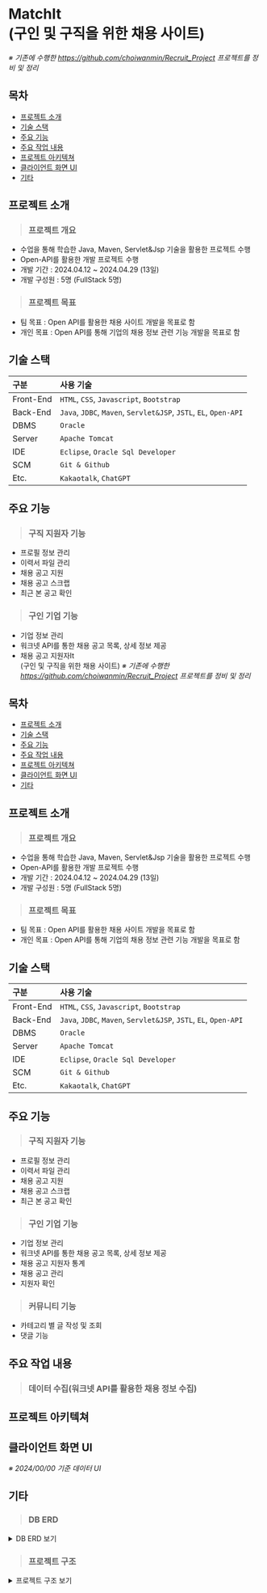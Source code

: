 # MatchIt<br/>(구인 및 구직을 위한 채용 사이트)
*※ 기존에 수행한 https://github.com/choiwanmin/Recruit_Project 프로젝트를 정비 및 정리*

## 목차
* [프로젝트 소개](#프로젝트-소개)
* [기술 스택](#기술-스택)
* [주요 기능](#주요-기능)
* [주요 작업 내용](#주요-작업-내용)
* [프로젝트 아키텍쳐](#프로젝트-아키텍쳐)
* [클라이언트 화면 UI](#클라이언트-화면-UI)
* [기타](#기타)

## 프로젝트 소개
> ### 프로젝트 개요
* 수업을 통해 학습한 Java, Maven, Servlet&Jsp 기술을 활용한 프로젝트 수행
* Open-API를 활용한 개발 프로젝트 수행
* 개발 기간 : 2024.04.12 ~ 2024.04.29 (13일)
* 개발 구성원 : 5명 (FullStack 5명)
> ### 프로젝트 목표
* 팀 목표 : Open API를 활용한 채용 사이트 개발을 목표로 함
* 개인 목표 : Open API를 통해 기업의 채용 정보 관련 기능 개발을 목표로 함

## 기술 스택
|구분|사용 기술|
|:---|:---|
|Front-End|`HTML`, `CSS`, `Javascript`, `Bootstrap`|
|Back-End|`Java`, `JDBC`, `Maven`, `Servlet&JSP`, `JSTL`, `EL`, `Open-API`|
|DBMS|`Oracle`|
|Server|`Apache Tomcat`|
|IDE|`Eclipse`, `Oracle Sql Developer`|
|SCM|`Git & Github`|
|Etc.|`Kakaotalk`, `ChatGPT`|

## 주요 기능
> ### 구직 지원자 기능
  * 프로필 정보 관리
  * 이력서 파일 관리
  * 채용 공고 지원
  * 채용 공고 스크랩
  * 최근 본 공고 확인
> ### 구인 기업 기능
  * 기업 정보 관리
  * 워크넷 API를 통한 채용 공고 목록, 상세 정보 제공
  * 채용 공고 지원자It<br/>(구인 및 구직을 위한 채용 사이트)
*※ 기존에 수행한 https://github.com/choiwanmin/Recruit_Project 프로젝트를 정비 및 정리*

## 목차
* [프로젝트 소개](#프로젝트-소개)
* [기술 스택](#기술-스택)
* [주요 기능](#주요-기능)
* [주요 작업 내용](#주요-작업-내용)
* [프로젝트 아키텍쳐](#프로젝트-아키텍쳐)
* [클라이언트 화면 UI](#클라이언트-화면-UI)
* [기타](#기타)

## 프로젝트 소개
> ### 프로젝트 개요
* 수업을 통해 학습한 Java, Maven, Servlet&Jsp 기술을 활용한 프로젝트 수행
* Open-API를 활용한 개발 프로젝트 수행
* 개발 기간 : 2024.04.12 ~ 2024.04.29 (13일)
* 개발 구성원 : 5명 (FullStack 5명)
> ### 프로젝트 목표
* 팀 목표 : Open API를 활용한 채용 사이트 개발을 목표로 함
* 개인 목표 : Open API를 통해 기업의 채용 정보 관련 기능 개발을 목표로 함

## 기술 스택
|구분|사용 기술|
|:---|:---|
|Front-End|`HTML`, `CSS`, `Javascript`, `Bootstrap`|
|Back-End|`Java`, `JDBC`, `Maven`, `Servlet&JSP`, `JSTL`, `EL`, `Open-API`|
|DBMS|`Oracle`|
|Server|`Apache Tomcat`|
|IDE|`Eclipse`, `Oracle Sql Developer`|
|SCM|`Git & Github`|
|Etc.|`Kakaotalk`, `ChatGPT`|

## 주요 기능
> ### 구직 지원자 기능
  * 프로필 정보 관리
  * 이력서 파일 관리
  * 채용 공고 지원
  * 채용 공고 스크랩
  * 최근 본 공고 확인
> ### 구인 기업 기능
  * 기업 정보 관리
  * 워크넷 API를 통한 채용 공고 목록, 상세 정보 제공
  * 채용 공고 지원자 통계
  * 채용 공고 관리
  * 지원자 확인
> ### 커뮤니티 기능
  * 카테고리 별 글 작성 및 조회
  * 댓글 기능

## 주요 작업 내용
> ### 데이터 수집(워크넷 API를 활용한 채용 정보 수집)

## 프로젝트 아키텍쳐

## 클라이언트 화면 UI
*※ 2024/00/00 기준 데이터 UI*

## 기타
> ### DB ERD

<details>
<summary>DB ERD 보기</summary>
<div markdown="1">
  
  |![minipjt2_erd](https://github.com/user-attachments/assets/1280d43c-ff5f-4ab0-8a9c-f001d0b88cb3)|
  |:---:|
  
</div>
</details>

> ### 프로젝트 구조

<details>
<summary>프로젝트 구조 보기</summary>
<div markdown="1">
  
```
📦kosta_mini_pjt2_review
┣ 📂.git
┗ 📂middle-project
┃ ┣ 📂.settings
┃ ┣ 📂src
┃ ┃ ┣ 📂main
┃ ┃ ┃ ┣ 📂java
┃ ┃ ┃ ┃ ┣ 📂appform
┃ ┃ ┃ ┃ ┃ ┣ 📜AppForm.java
┃ ┃ ┃ ┃ ┃ ┣ 📜AppFormDao.java
┃ ┃ ┃ ┃ ┃ ┗ 📜AppFormService.java
┃ ┃ ┃ ┃ ┣ 📂comment
┃ ┃ ┃ ┃ ┃ ┣ 📜Comment.java
┃ ┃ ┃ ┃ ┃ ┣ 📜CommentDao.java
┃ ┃ ┃ ┃ ┃ ┗ 📜CommentService.java
┃ ┃ ┃ ┃ ┣ 📂conn
┃ ┃ ┃ ┃ ┃ ┗ 📜DBConnect.java
┃ ┃ ┃ ┃ ┣ 📂corp
┃ ┃ ┃ ┃ ┃ ┣ 📜Corp.java
┃ ┃ ┃ ┃ ┃ ┣ 📜CorpDao.java
┃ ┃ ┃ ┃ ┃ ┗ 📜CorpService.java
┃ ┃ ┃ ┃ ┣ 📂dataroom
┃ ┃ ┃ ┃ ┃ ┣ 📜Data.java
┃ ┃ ┃ ┃ ┃ ┣ 📜DataDao.java
┃ ┃ ┃ ┃ ┃ ┣ 📜DataroomGetJson.java
┃ ┃ ┃ ┃ ┃ ┗ 📜DataService.java
┃ ┃ ┃ ┃ ┣ 📂fav
┃ ┃ ┃ ┃ ┃ ┣ 📜FavoData.java
┃ ┃ ┃ ┃ ┃ ┣ 📜FavoDataDao.java
┃ ┃ ┃ ┃ ┃ ┗ 📜FavoDataService.java
┃ ┃ ┃ ┃ ┣ 📂handlers
┃ ┃ ┃ ┃ ┃ ┣ 📂appform
┃ ┃ ┃ ┃ ┃ ┃ ┣ 📜AppformAddHandler.java
┃ ┃ ┃ ┃ ┃ ┃ ┣ 📜AppFormDownHandler.java
┃ ┃ ┃ ┃ ┃ ┃ ┗ 📜list.java
┃ ┃ ┃ ┃ ┃ ┣ 📂comment
┃ ┃ ┃ ┃ ┃ ┃ ┣ 📜CommentAddHandler.java
┃ ┃ ┃ ┃ ┃ ┃ ┣ 📜CommentDelHandler.java
┃ ┃ ┃ ┃ ┃ ┃ ┗ 📜CommentEditHandler.java
┃ ┃ ┃ ┃ ┃ ┣ 📂corp
┃ ┃ ┃ ┃ ┃ ┃ ┣ 📜CorpHandler.java
┃ ┃ ┃ ┃ ┃ ┃ ┗ 📜EditHandler.java
┃ ┃ ┃ ┃ ┃ ┣ 📂dataroom
┃ ┃ ┃ ┃ ┃ ┃ ┣ 📜DataroomAddHandler.java
┃ ┃ ┃ ┃ ┃ ┃ ┣ 📜DataroomDetailHandler.java
┃ ┃ ┃ ┃ ┃ ┃ ┣ 📜DataroomDownHandler.java
┃ ┃ ┃ ┃ ┃ ┃ ┣ 📜DataroomFavoHandler.java
┃ ┃ ┃ ┃ ┃ ┃ ┣ 📜DataroomListHandler.java
┃ ┃ ┃ ┃ ┃ ┃ ┣ 📜DataroomSearchHandler.java
┃ ┃ ┃ ┃ ┃ ┃ ┗ 📜DataroomTypeHandler.java
┃ ┃ ┃ ┃ ┃ ┣ 📂mem
┃ ┃ ┃ ┃ ┃ ┃ ┣ 📜IdCheckHandler.java
┃ ┃ ┃ ┃ ┃ ┃ ┣ 📜LoginHandler.java
┃ ┃ ┃ ┃ ┃ ┃ ┣ 📜LogoutHandler.java
┃ ┃ ┃ ┃ ┃ ┃ ┣ 📜MemAddHandler.java
┃ ┃ ┃ ┃ ┃ ┃ ┣ 📜MemOutHandler.java
┃ ┃ ┃ ┃ ┃ ┃ ┗ 📜MyInfoHandler.java
┃ ┃ ┃ ┃ ┃ ┣ 📂MyappList
┃ ┃ ┃ ┃ ┃ ┃ ┣ 📜MyappListAddHandler.java
┃ ┃ ┃ ┃ ┃ ┃ ┣ 📜MyappListDeleteHandler.java
┃ ┃ ┃ ┃ ┃ ┃ ┣ 📜MyappListHandler.java
┃ ┃ ┃ ┃ ┃ ┃ ┗ 📜MyappListRecentListHandler.java
┃ ┃ ┃ ┃ ┃ ┣ 📂offer
┃ ┃ ┃ ┃ ┃ ┃ ┣ 📜CorpCheckHandler.java
┃ ┃ ┃ ┃ ┃ ┃ ┣ 📜OfferCheckHandler.java
┃ ┃ ┃ ┃ ┃ ┃ ┗ 📜OfferHandler.java
┃ ┃ ┃ ┃ ┃ ┣ 📂person
┃ ┃ ┃ ┃ ┃ ┃ ┣ 📜PersonAddHandler.java
┃ ┃ ┃ ┃ ┃ ┃ ┣ 📜PersonDetailHandler.java
┃ ┃ ┃ ┃ ┃ ┃ ┣ 📜PersonEditHandler.java
┃ ┃ ┃ ┃ ┃ ┃ ┣ 📜PersonInfoHandler.java
┃ ┃ ┃ ┃ ┃ ┃ ┗ 📜PersonListHandler.java
┃ ┃ ┃ ┃ ┃ ┣ 📂recruit
┃ ┃ ┃ ┃ ┃ ┃ ┣ 📜IndexListHandler.java
┃ ┃ ┃ ┃ ┃ ┃ ┣ 📜RecruitAddHandler.java
┃ ┃ ┃ ┃ ┃ ┃ ┣ 📜RecruitApiListHandler.java
┃ ┃ ┃ ┃ ┃ ┃ ┣ 📜RecruitDelHandler.java
┃ ┃ ┃ ┃ ┃ ┃ ┣ 📜RecruitDetailHandler.java
┃ ┃ ┃ ┃ ┃ ┃ ┣ 📜RecruitEditHandler.java
┃ ┃ ┃ ┃ ┃ ┃ ┣ 📜RecruitListHandler.java
┃ ┃ ┃ ┃ ┃ ┃ ┗ 📜RecruitMyListHandler.java
┃ ┃ ┃ ┃ ┃ ┣ 📂recruitapply
┃ ┃ ┃ ┃ ┃ ┃ ┣ 📜applyHandler.java
┃ ┃ ┃ ┃ ┃ ┃ ┣ 📜applyListHandler.java
┃ ┃ ┃ ┃ ┃ ┃ ┗ 📜CorpApplyListHandler.java
┃ ┃ ┃ ┃ ┃ ┣ 📂scrap
┃ ┃ ┃ ┃ ┃ ┃ ┣ 📜ScrapAddHandler.java
┃ ┃ ┃ ┃ ┃ ┃ ┣ 📜ScrapDeleteHandler.java
┃ ┃ ┃ ┃ ┃ ┃ ┗ 📜ScrapListHandler.java
┃ ┃ ┃ ┃ ┃ ┗ 📜Handler.java
┃ ┃ ┃ ┃ ┣ 📂mem
┃ ┃ ┃ ┃ ┃ ┣ 📜Mem.java
┃ ┃ ┃ ┃ ┃ ┣ 📜MemDao.java
┃ ┃ ┃ ┃ ┃ ┗ 📜MemService.java
┃ ┃ ┃ ┃ ┣ 📂offer
┃ ┃ ┃ ┃ ┃ ┣ 📜Offer.java
┃ ┃ ┃ ┃ ┃ ┣ 📜OfferDao.java
┃ ┃ ┃ ┃ ┃ ┗ 📜OfferService.java
┃ ┃ ┃ ┃ ┣ 📂page
┃ ┃ ┃ ┃ ┃ ┗ 📜GeneralPage.java
┃ ┃ ┃ ┃ ┣ 📂person
┃ ┃ ┃ ┃ ┃ ┣ 📜MyappList.java
┃ ┃ ┃ ┃ ┃ ┣ 📜MyappListDao.java
┃ ┃ ┃ ┃ ┃ ┣ 📜MyappListService.java
┃ ┃ ┃ ┃ ┃ ┣ 📜Person.java
┃ ┃ ┃ ┃ ┃ ┣ 📜PersonDao.java
┃ ┃ ┃ ┃ ┃ ┣ 📜PersonService.java
┃ ┃ ┃ ┃ ┃ ┣ 📜Scrap.java
┃ ┃ ┃ ┃ ┃ ┣ 📜ScrapDao.java
┃ ┃ ┃ ┃ ┃ ┗ 📜ScrapService.java
┃ ┃ ┃ ┃ ┣ 📂recruit
┃ ┃ ┃ ┃ ┃ ┣ 📂job
┃ ┃ ┃ ┃ ┃ ┃ ┗ 📜Job.java
┃ ┃ ┃ ┃ ┃ ┣ 📂recruitdetail
┃ ┃ ┃ ┃ ┃ ┃ ┣ 📜RecruitDetail.java
┃ ┃ ┃ ┃ ┃ ┃ ┣ 📜RecruitDetailDao.java
┃ ┃ ┃ ┃ ┃ ┃ ┗ 📜RecruitDetailService.java
┃ ┃ ┃ ┃ ┃ ┗ 📂recruitlist
┃ ┃ ┃ ┃ ┃ ┃ ┣ 📜RecruitList.java
┃ ┃ ┃ ┃ ┃ ┃ ┣ 📜RecruitListDao.java
┃ ┃ ┃ ┃ ┃ ┃ ┗ 📜RecruitListService.java
┃ ┃ ┃ ┃ ┣ 📂recruitApply
┃ ┃ ┃ ┃ ┃ ┣ 📜RecruitApply.java
┃ ┃ ┃ ┃ ┃ ┣ 📜RecruitApplyDao.java
┃ ┃ ┃ ┃ ┃ ┣ 📜RecruitApplyService.java
┃ ┃ ┃ ┃ ┃ ┗ 📜RecruitApplyStat.java
┃ ┃ ┃ ┃ ┗ 📂req
┃ ┃ ┃ ┃ ┃ ┗ 📜DispatcherServlet.java
┃ ┃ ┃ ┣ 📂resources
┃ ┃ ┃ ┗ 📂webapp
┃ ┃ ┃ ┃ ┣ 📂app
┃ ┃ ┃ ┃ ┃ ┣ 📂appform
┃ ┃ ┃ ┃ ┃ ┃ ┣ 📜1.png
┃ ┃ ┃ ┃ ┃ ┃ ┣ 📜cat.jpg
┃ ┃ ┃ ┃ ┃ ┃ ┣ 📜classpath
┃ ┃ ┃ ┃ ┃ ┃ ┣ 📜classpath (1)
┃ ┃ ┃ ┃ ┃ ┃ ┗ 📜die1.png
┃ ┃ ┃ ┃ ┃ ┣ 📂image
┃ ┃ ┃ ┃ ┃ ┃ ┣ 📜cat1.jpg
┃ ┃ ┃ ┃ ┃ ┃ ┣ 📜die11.png
┃ ┃ ┃ ┃ ┃ ┃ ┣ 📜Mv.png
┃ ┃ ┃ ┃ ┃ ┃ ┣ 📜sleepingTutle (1).png
┃ ┃ ┃ ┃ ┃ ┃ ┣ 📜sleepingTutle.png
┃ ┃ ┃ ┃ ┃ ┃ ┗ 📜킹냥이.jpg
┃ ┃ ┃ ┃ ┃ ┣ 📂popol
┃ ┃ ┃ ┃ ┃ ┃ ┣ 📜4.png
┃ ┃ ┃ ┃ ┃ ┃ ┣ 📜cat2.jpg
┃ ┃ ┃ ┃ ┃ ┃ ┣ 📜die1.png
┃ ┃ ┃ ┃ ┃ ┃ ┣ 📜die2.png
┃ ┃ ┃ ┃ ┃ ┃ ┗ 📜png2pdf.pdf
┃ ┃ ┃ ┃ ┃ ┗ 📜die.png
┃ ┃ ┃ ┃ ┣ 📂appform
┃ ┃ ┃ ┃ ┃ ┣ 📜add.jsp
┃ ┃ ┃ ┃ ┃ ┗ 📜list.jsp
┃ ┃ ┃ ┃ ┣ 📂apply
┃ ┃ ┃ ┃ ┃ ┗ 📜list.jsp
┃ ┃ ┃ ┃ ┣ 📂bootstrap-5.3.3
┃ ┃ ┃ ┃ ┃ ┗ 📂css
┃ ┃ ┃ ┃ ┃ ┃ ┣ 📜bootstrap-grid.css
┃ ┃ ┃ ┃ ┃ ┃ ┣ 📜bootstrap-grid.css.map
┃ ┃ ┃ ┃ ┃ ┃ ┣ 📜bootstrap-grid.min.css
┃ ┃ ┃ ┃ ┃ ┃ ┣ 📜bootstrap-grid.min.css.map
┃ ┃ ┃ ┃ ┃ ┃ ┣ 📜bootstrap-grid.rtl.css
┃ ┃ ┃ ┃ ┃ ┃ ┣ 📜bootstrap-grid.rtl.css.map
┃ ┃ ┃ ┃ ┃ ┃ ┣ 📜bootstrap-grid.rtl.min.css
┃ ┃ ┃ ┃ ┃ ┃ ┣ 📜bootstrap-grid.rtl.min.css.map
┃ ┃ ┃ ┃ ┃ ┃ ┣ 📜bootstrap-reboot.css
┃ ┃ ┃ ┃ ┃ ┃ ┣ 📜bootstrap-reboot.css.map
┃ ┃ ┃ ┃ ┃ ┃ ┣ 📜bootstrap-reboot.min.css
┃ ┃ ┃ ┃ ┃ ┃ ┣ 📜bootstrap-reboot.min.css.map
┃ ┃ ┃ ┃ ┃ ┃ ┣ 📜bootstrap-reboot.rtl.css
┃ ┃ ┃ ┃ ┃ ┃ ┣ 📜bootstrap-reboot.rtl.css.map
┃ ┃ ┃ ┃ ┃ ┃ ┣ 📜bootstrap-reboot.rtl.min.css
┃ ┃ ┃ ┃ ┃ ┃ ┣ 📜bootstrap-reboot.rtl.min.css.map
┃ ┃ ┃ ┃ ┃ ┃ ┣ 📜bootstrap-utilities.css
┃ ┃ ┃ ┃ ┃ ┃ ┣ 📜bootstrap-utilities.css.map
┃ ┃ ┃ ┃ ┃ ┃ ┣ 📜bootstrap-utilities.min.css
┃ ┃ ┃ ┃ ┃ ┃ ┣ 📜bootstrap-utilities.min.css.map
┃ ┃ ┃ ┃ ┃ ┃ ┣ 📜bootstrap-utilities.rtl.css
┃ ┃ ┃ ┃ ┃ ┃ ┣ 📜bootstrap-utilities.rtl.css.map
┃ ┃ ┃ ┃ ┃ ┃ ┣ 📜bootstrap-utilities.rtl.min.css
┃ ┃ ┃ ┃ ┃ ┃ ┣ 📜bootstrap-utilities.rtl.min.css.map
┃ ┃ ┃ ┃ ┃ ┃ ┣ 📜bootstrap.css
┃ ┃ ┃ ┃ ┃ ┃ ┣ 📜bootstrap.css.map
┃ ┃ ┃ ┃ ┃ ┃ ┣ 📜bootstrap.min.css
┃ ┃ ┃ ┃ ┃ ┃ ┣ 📜bootstrap.min.css.map
┃ ┃ ┃ ┃ ┃ ┃ ┣ 📜bootstrap.rtl.css
┃ ┃ ┃ ┃ ┃ ┃ ┣ 📜bootstrap.rtl.css.map
┃ ┃ ┃ ┃ ┃ ┃ ┣ 📜bootstrap.rtl.min.css
┃ ┃ ┃ ┃ ┃ ┃ ┗ 📜bootstrap.rtl.min.css.map
┃ ┃ ┃ ┃ ┣ 📂corp
┃ ┃ ┃ ┃ ┃ ┣ 📜add.jsp
┃ ┃ ┃ ┃ ┃ ┣ 📜edit.jsp
┃ ┃ ┃ ┃ ┃ ┗ 📜info.jsp
┃ ┃ ┃ ┃ ┣ 📂css
┃ ┃ ┃ ┃ ┃ ┣ 📜chart.css
┃ ┃ ┃ ┃ ┃ ┣ 📜form.css
┃ ┃ ┃ ┃ ┃ ┣ 📜list.css
┃ ┃ ┃ ┃ ┃ ┣ 📜section.css
┃ ┃ ┃ ┃ ┃ ┗ 📜style.css
┃ ┃ ┃ ┃ ┣ 📂dataroom
┃ ┃ ┃ ┃ ┃ ┣ 📜add.jsp
┃ ┃ ┃ ┃ ┃ ┣ 📜detail.jsp
┃ ┃ ┃ ┃ ┃ ┣ 📜down_popup.jsp
┃ ┃ ┃ ┃ ┃ ┗ 📜list.jsp
┃ ┃ ┃ ┃ ┣ 📂HTML(front)
┃ ┃ ┃ ┃ ┃ ┣ 📜form.html
┃ ┃ ┃ ┃ ┃ ┣ 📜list.html
┃ ┃ ┃ ┃ ┃ ┗ 📜main.html
┃ ┃ ┃ ┃ ┣ 📂img
┃ ┃ ┃ ┃ ┃ ┣ 📜54_3_PC_00ARPih.png
┃ ┃ ┃ ┃ ┃ ┣ 📜56_3_PC_OmhsnRO.png
┃ ┃ ┃ ┃ ┃ ┣ 📜58_3_PC_wmhMSI3.png
┃ ┃ ┃ ┃ ┃ ┣ 📜book.png
┃ ┃ ┃ ┃ ┃ ┣ 📜paper.png
┃ ┃ ┃ ┃ ┃ ┗ 📜매치잇.png
┃ ┃ ┃ ┃ ┣ 📂js
┃ ┃ ┃ ┃ ┃ ┣ 📜main.js
┃ ┃ ┃ ┃ ┃ ┗ 📜map.js
┃ ┃ ┃ ┃ ┣ 📂main
┃ ┃ ┃ ┃ ┃ ┗ 📜main.jsp
┃ ┃ ┃ ┃ ┣ 📂mem
┃ ┃ ┃ ┃ ┃ ┣ 📜editmyinfo.jsp
┃ ┃ ┃ ┃ ┃ ┣ 📜join.jsp
┃ ┃ ┃ ┃ ┃ ┣ 📜login.jsp
┃ ┃ ┃ ┃ ┃ ┗ 📜myinfo.jsp
┃ ┃ ┃ ┃ ┣ 📂person
┃ ┃ ┃ ┃ ┃ ┣ 📜detail.jsp
┃ ┃ ┃ ┃ ┃ ┣ 📜info.jsp
┃ ┃ ┃ ┃ ┃ ┣ 📜list.jsp
┃ ┃ ┃ ┃ ┃ ┣ 📜personadd.jsp
┃ ┃ ┃ ┃ ┃ ┗ 📜test.jsp
┃ ┃ ┃ ┃ ┣ 📂recruit
┃ ┃ ┃ ┃ ┃ ┣ 📜apilist.jsp
┃ ┃ ┃ ┃ ┃ ┣ 📜recruitadd.jsp
┃ ┃ ┃ ┃ ┃ ┣ 📜recruitapplylist.jsp
┃ ┃ ┃ ┃ ┃ ┣ 📜recruitdetail.jsp
┃ ┃ ┃ ┃ ┃ ┣ 📜recruitedit.jsp
┃ ┃ ┃ ┃ ┃ ┣ 📜recruitlist.jsp
┃ ┃ ┃ ┃ ┃ ┗ 📜recruitmylist.jsp
┃ ┃ ┃ ┃ ┣ 📂scrap
┃ ┃ ┃ ┃ ┃ ┗ 📜list.jsp
┃ ┃ ┃ ┃ ┣ 📂section
┃ ┃ ┃ ┃ ┃ ┗ 📜info.jsp
┃ ┃ ┃ ┃ ┣ 📂WEB-INF
┃ ┃ ┃ ┃ ┃ ┣ 📂lib
┃ ┃ ┃ ┃ ┃ ┃ ┣ 📜cos.jar
┃ ┃ ┃ ┃ ┃ ┃ ┣ 📜json-simple-1.1.1.jar
┃ ┃ ┃ ┃ ┃ ┃ ┣ 📜jstl-1.2.jar
┃ ┃ ┃ ┃ ┃ ┃ ┗ 📜ojdbc6.jar
┃ ┃ ┃ ┃ ┃ ┣ 📂recruit_files
┃ ┃ ┃ ┃ ┃ ┃ ┣ 📜jobcdnm.csv
┃ ┃ ┃ ┃ ┃ ┃ ┗ 📜regioncdnm.csv
┃ ┃ ┃ ┃ ┃ ┗ 📜commands.properties
┃ ┃ ┃ ┃ ┣ 📜index.jsp
┃ ┃ ┃ ┃ ┗ 📜recruit_index.jsp
┃ ┃ ┗ 📂test
┃ ┃ ┃ ┣ 📂java
┃ ┃ ┃ ┗ 📂resources
┃ ┣ 📂target
┃ ┃ ┣ 📂classes
┃ ┃ ┃ ┣ 📂appform
┃ ┃ ┃ ┃ ┣ 📜AppForm.class
┃ ┃ ┃ ┃ ┣ 📜AppFormDao.class
┃ ┃ ┃ ┃ ┗ 📜AppFormService.class
┃ ┃ ┃ ┣ 📂comment
┃ ┃ ┃ ┃ ┣ 📜Comment.class
┃ ┃ ┃ ┃ ┣ 📜CommentDao.class
┃ ┃ ┃ ┃ ┗ 📜CommentService.class
┃ ┃ ┃ ┣ 📂conn
┃ ┃ ┃ ┃ ┗ 📜DBConnect.class
┃ ┃ ┃ ┣ 📂corp
┃ ┃ ┃ ┃ ┣ 📜Corp.class
┃ ┃ ┃ ┃ ┣ 📜CorpDao.class
┃ ┃ ┃ ┃ ┗ 📜CorpService.class
┃ ┃ ┃ ┣ 📂dataroom
┃ ┃ ┃ ┃ ┣ 📜Data.class
┃ ┃ ┃ ┃ ┣ 📜DataDao.class
┃ ┃ ┃ ┃ ┣ 📜DataroomGetJson.class
┃ ┃ ┃ ┃ ┗ 📜DataService.class
┃ ┃ ┃ ┣ 📂fav
┃ ┃ ┃ ┃ ┣ 📜FavoData.class
┃ ┃ ┃ ┃ ┣ 📜FavoDataDao.class
┃ ┃ ┃ ┃ ┗ 📜FavoDataService.class
┃ ┃ ┃ ┣ 📂handlers
┃ ┃ ┃ ┃ ┣ 📂appform
┃ ┃ ┃ ┃ ┃ ┣ 📜AppformAddHandler.class
┃ ┃ ┃ ┃ ┃ ┣ 📜AppFormDownHandler.class
┃ ┃ ┃ ┃ ┃ ┗ 📜list.class
┃ ┃ ┃ ┃ ┣ 📂comment
┃ ┃ ┃ ┃ ┃ ┣ 📜CommentAddHandler.class
┃ ┃ ┃ ┃ ┃ ┣ 📜CommentDelHandler.class
┃ ┃ ┃ ┃ ┃ ┗ 📜CommentEditHandler.class
┃ ┃ ┃ ┃ ┣ 📂corp
┃ ┃ ┃ ┃ ┃ ┣ 📜CorpHandler.class
┃ ┃ ┃ ┃ ┃ ┗ 📜EditHandler.class
┃ ┃ ┃ ┃ ┣ 📂dataroom
┃ ┃ ┃ ┃ ┃ ┣ 📜DataroomAddHandler.class
┃ ┃ ┃ ┃ ┃ ┣ 📜DataroomDetailHandler.class
┃ ┃ ┃ ┃ ┃ ┣ 📜DataroomDownHandler.class
┃ ┃ ┃ ┃ ┃ ┣ 📜DataroomFavoHandler.class
┃ ┃ ┃ ┃ ┃ ┣ 📜DataroomListHandler.class
┃ ┃ ┃ ┃ ┃ ┣ 📜DataroomSearchHandler.class
┃ ┃ ┃ ┃ ┃ ┗ 📜DataroomTypeHandler.class
┃ ┃ ┃ ┃ ┣ 📂mem
┃ ┃ ┃ ┃ ┃ ┣ 📜IdCheckHandler.class
┃ ┃ ┃ ┃ ┃ ┣ 📜LoginHandler.class
┃ ┃ ┃ ┃ ┃ ┣ 📜LogoutHandler.class
┃ ┃ ┃ ┃ ┃ ┣ 📜MemAddHandler.class
┃ ┃ ┃ ┃ ┃ ┣ 📜MemOutHandler.class
┃ ┃ ┃ ┃ ┃ ┗ 📜MyInfoHandler.class
┃ ┃ ┃ ┃ ┣ 📂MyappList
┃ ┃ ┃ ┃ ┃ ┣ 📜MyappListAddHandler.class
┃ ┃ ┃ ┃ ┃ ┣ 📜MyappListDeleteHandler.class
┃ ┃ ┃ ┃ ┃ ┣ 📜MyappListHandler.class
┃ ┃ ┃ ┃ ┃ ┗ 📜MyappListRecentListHandler.class
┃ ┃ ┃ ┃ ┣ 📂offer
┃ ┃ ┃ ┃ ┃ ┣ 📜CorpCheckHandler.class
┃ ┃ ┃ ┃ ┃ ┣ 📜OfferCheckHandler.class
┃ ┃ ┃ ┃ ┃ ┗ 📜OfferHandler.class
┃ ┃ ┃ ┃ ┣ 📂person
┃ ┃ ┃ ┃ ┃ ┣ 📜PersonAddHandler.class
┃ ┃ ┃ ┃ ┃ ┣ 📜PersonDetailHandler.class
┃ ┃ ┃ ┃ ┃ ┣ 📜PersonEditHandler.class
┃ ┃ ┃ ┃ ┃ ┣ 📜PersonInfoHandler.class
┃ ┃ ┃ ┃ ┃ ┗ 📜PersonListHandler.class
┃ ┃ ┃ ┃ ┣ 📂recruit
┃ ┃ ┃ ┃ ┃ ┣ 📜IndexListHandler.class
┃ ┃ ┃ ┃ ┃ ┣ 📜RecruitAddHandler.class
┃ ┃ ┃ ┃ ┃ ┣ 📜RecruitApiListHandler.class
┃ ┃ ┃ ┃ ┃ ┣ 📜RecruitDelHandler.class
┃ ┃ ┃ ┃ ┃ ┣ 📜RecruitDetailHandler.class
┃ ┃ ┃ ┃ ┃ ┣ 📜RecruitEditHandler.class
┃ ┃ ┃ ┃ ┃ ┣ 📜RecruitListHandler.class
┃ ┃ ┃ ┃ ┃ ┗ 📜RecruitMyListHandler.class
┃ ┃ ┃ ┃ ┣ 📂recruitapply
┃ ┃ ┃ ┃ ┃ ┣ 📜applyHandler.class
┃ ┃ ┃ ┃ ┃ ┣ 📜applyListHandler.class
┃ ┃ ┃ ┃ ┃ ┗ 📜CorpApplyListHandler.class
┃ ┃ ┃ ┃ ┣ 📂scrap
┃ ┃ ┃ ┃ ┃ ┣ 📜ScrapAddHandler.class
┃ ┃ ┃ ┃ ┃ ┣ 📜ScrapDeleteHandler.class
┃ ┃ ┃ ┃ ┃ ┗ 📜ScrapListHandler.class
┃ ┃ ┃ ┃ ┗ 📜Handler.class
┃ ┃ ┃ ┣ 📂mem
┃ ┃ ┃ ┃ ┣ 📜Mem.class
┃ ┃ ┃ ┃ ┣ 📜MemDao.class
┃ ┃ ┃ ┃ ┗ 📜MemService.class
┃ ┃ ┃ ┣ 📂offer
┃ ┃ ┃ ┃ ┣ 📜Offer.class
┃ ┃ ┃ ┃ ┣ 📜OfferDao.class
┃ ┃ ┃ ┃ ┗ 📜OfferService.class
┃ ┃ ┃ ┣ 📂page
┃ ┃ ┃ ┃ ┗ 📜GeneralPage.class
┃ ┃ ┃ ┣ 📂person
┃ ┃ ┃ ┃ ┣ 📜MyappList.class
┃ ┃ ┃ ┃ ┣ 📜MyappListDao.class
┃ ┃ ┃ ┃ ┣ 📜MyappListService.class
┃ ┃ ┃ ┃ ┣ 📜Person.class
┃ ┃ ┃ ┃ ┣ 📜PersonDao.class
┃ ┃ ┃ ┃ ┣ 📜PersonService.class
┃ ┃ ┃ ┃ ┣ 📜Scrap.class
┃ ┃ ┃ ┃ ┣ 📜ScrapDao.class
┃ ┃ ┃ ┃ ┗ 📜ScrapService.class
┃ ┃ ┃ ┣ 📂recruit
┃ ┃ ┃ ┃ ┣ 📂job
┃ ┃ ┃ ┃ ┃ ┗ 📜Job.class
┃ ┃ ┃ ┃ ┣ 📂recruitdetail
┃ ┃ ┃ ┃ ┃ ┣ 📜RecruitDetail.class
┃ ┃ ┃ ┃ ┃ ┣ 📜RecruitDetailDao.class
┃ ┃ ┃ ┃ ┃ ┗ 📜RecruitDetailService.class
┃ ┃ ┃ ┃ ┗ 📂recruitlist
┃ ┃ ┃ ┃ ┃ ┣ 📜RecruitList.class
┃ ┃ ┃ ┃ ┃ ┣ 📜RecruitListDao.class
┃ ┃ ┃ ┃ ┃ ┗ 📜RecruitListService.class
┃ ┃ ┃ ┣ 📂recruitApply
┃ ┃ ┃ ┃ ┣ 📜RecruitApply.class
┃ ┃ ┃ ┃ ┣ 📜RecruitApplyDao.class
┃ ┃ ┃ ┃ ┣ 📜RecruitApplyService.class
┃ ┃ ┃ ┃ ┗ 📜RecruitApplyStat.class
┃ ┃ ┃ ┗ 📂req
┃ ┃ ┃ ┃ ┗ 📜DispatcherServlet.class
┃ ┃ ┣ 📂m2e-wtp
┃ ┃ ┃ ┗ 📂web-resources
┃ ┃ ┃ ┃ ┗ 📂META-INF
┃ ┃ ┃ ┃ ┃ ┣ 📂maven
┃ ┃ ┃ ┃ ┃ ┃ ┗ 📂org.apache.maven.archetypes
┃ ┃ ┃ ┃ ┃ ┃ ┃ ┗ 📂middle-project
┃ ┃ ┃ ┃ ┃ ┃ ┃ ┃ ┣ 📜pom.properties
┃ ┃ ┃ ┃ ┃ ┃ ┃ ┃ ┗ 📜pom.xml
┃ ┃ ┃ ┃ ┃ ┗ 📜MANIFEST.MF
┃ ┃ ┗ 📂test-classes
┃ ┣ 📜.classpath
┃ ┣ 📜.gitignore
┃ ┣ 📜.project
┃ ┗ 📜pom.xml
┣ 📂Servers
┃ ┣ 📂.settings
┃ ┣ 📂Tomcat v9.0 Server at localhost-config
┃ ┗ 📜.project
```

</div>
</details>
